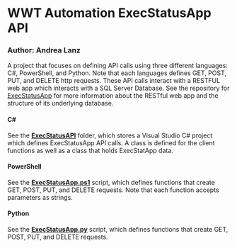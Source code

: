 # WWT Automation ExecStatusApp API

### Author: Andrea Lanz

A project that focuses on defining API calls using three different languages: C#, PowerShell, and Python. Note that each languages defines GET, POST, PUT, and DELETE http requests. These API calls interact with a RESTFUL web app which interacts with a SQL Server Database. See the repository for [ExecStatusApp](https://github.com/andrealanz/ExecStatusApp) for more information about the RESTful web app and the structure of its underlying database.

#### C#
See the **[ExecStatusAPI](https://github.com/andrealanz/ExecStatusAppAPI/tree/master/ExecStatusAPI)** folder, which stores a Visual Studio C# project which defines ExecStatusApp API calls. A class is defined for the client functions as well as a class that holds ExecStatApp data.

#### PowerShell
See the **[ExecStatusApp.ps1](https://github.com/andrealanz/ExecStatusAppAPI/blob/master/ExecStatusApp.ps1)** script, which defines functions that create GET, POST, PUT, and DELETE requests. Note that each function accepts parameters as strings.

#### Python
See the **[ExecStatusApp.py](https://github.com/andrealanz/ExecStatusAppAPI/blob/master/ExecStatusApp.py)** script, which defines functions that create GET, POST, PUT, and DELETE requests.

